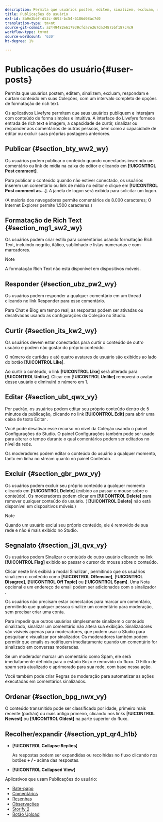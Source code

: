 ```yaml
---
description: Permita que usuários postem, editem, sinalizem, excluam, respondam e curtam conteúdo em suas Coleções, com um intervalo completo de opções de formatação de rich text.
title: Publicações do usuário
exl-id: 8a9e2bef-d53c-4693-bc54-6186d08ac7d0
translation-type: tm+mt
source-git-commit: a2449482e617939cfda7e367da34875bf187c4c9
workflow-type: tm+mt
source-wordcount: '630'
ht-degree: 1%

---
```


# Publicações do usuário{#user-posts}

Permita que usuários postem, editem, sinalizem, excluam, respondam e curtam conteúdo em suas Coleções, com um intervalo completo de opções de formatação de rich text.

Os aplicativos Livefyre permitem que seus usuários publiquem e interajam com conteúdo de forma simples e intuitiva. A interface do Livefyre fornece entrada de rich text e imagem, a capacidade de curtir, sinalizar ou responder aos comentários de outras pessoas, bem como a capacidade de editar ou excluir suas próprias postagens anteriores.

## Publicar {#section_bty_ww2_wy}

Os usuários podem publicar o conteúdo quando conectados inserindo um comentário ou link de mídia na caixa do editor e clicando em **[!UICONTROL Post comment]**.

Para publicar o conteúdo quando não estiver conectado, os usuários inserem um comentário ou link de mídia no editor e clique em **[!UICONTROL Post comment as…]**. A janela de logon será exibida para solicitar um logon.

(A maioria dos navegadores permite comentários de 8.000 caracteres; O Internet Explorer permite 1.500 caracteres.)

## Formatação de Rich Text {#section_mg1_sw2_wy}

Os usuários podem criar estilo para comentários usando formatação Rich Text, incluindo negrito, itálico, sublinhado e listas numeradas e com marcadores.

>[!NOTE]
>
>A formatação Rich Text não está disponível em dispositivos móveis.

## Responder {#section_ubz_pw2_wy}

Os usuários podem responder a qualquer comentário em um thread clicando no link Responder para esse comentário.

Para Chat e Blog em tempo real, as respostas podem ser ativadas ou desativadas usando as configurações da Coleção no Studio.

## Curtir {#section_its_kw2_wy}

Os usuários devem estar conectados para curtir o conteúdo de outro usuário e podem não gostar do próprio conteúdo.

O número de curtidas e até quatro avatares de usuário são exibidos ao lado do botão **[!UICONTROL Like]**.

Ao curtir o conteúdo, o link **[!UICONTROL Like]** será alterado para **[!UICONTROL Unlike]**. Clicar em **[!UICONTROL Unlike]** removerá o avatar desse usuário e diminuirá o número em 1.

## Editar  {#section_ubt_qwx_vy}

Por padrão, os usuários podem editar seu próprio conteúdo dentro de 5 minutos da publicação, clicando no link **[!UICONTROL Edit]** para abrir uma caixa de texto Editar .

Você pode desativar esse recurso no nível da Coleção usando o painel Configurações do Studio. O painel Configurações também pode ser usado para alterar o tempo durante o qual comentários podem ser editados no nível da rede.

Os moderadores podem editar o conteúdo do usuário a qualquer momento, tanto em linha no stream quanto no painel Conteúdo.

## Excluir {#section_gbr_pwx_vy}

Os usuários podem excluir seu próprio conteúdo a qualquer momento clicando em **[!UICONTROL Delete]** (exibido ao passar o mouse sobre o conteúdo). Os moderadores podem clicar em **[!UICONTROL Delete]** para remover qualquer conteúdo do usuário. ( **[!UICONTROL Delete]** não está disponível em dispositivos móveis.)

>[!NOTE]
>
>Quando um usuário exclui seu próprio conteúdo, ele é removido de sua rede e não é mais exibido no Studio.

## Segnalato {#section_j3l_qvx_vy}

Os usuários podem Sinalizar o conteúdo de outro usuário clicando no link **[!UICONTROL Flag]** exibido ao passar o cursor do mouse sobre o conteúdo.

Clicar neste link exibirá a modal Sinalizar , permitindo que os usuários sinalizem o conteúdo como **[!UICONTROL Offensive]**, **[!UICONTROL Disagree]**, **[!UICONTROL Off Topic]** ou **[!UICONTROL Spam]**. Uma Nota opcional e um endereço de email podem ser adicionados com o sinalizador .

Os usuários não precisam estar conectados para marcar um comentário, permitindo que qualquer pessoa sinalize um comentário para moderação, sem precisar criar uma conta.

Para impedir que outros usuários simplesmente sinalizem o conteúdo sinalizado, sinalizar um comentário não altera sua exibição. Sinalizadores são visíveis apenas para moderadores, que podem usar o Studio para pesquisar e visualizar por sinalizador. Os moderadores também podem permitir que emails os notifiquem imediatamente quando um comentário for sinalizado em conversas moderadas.

Se um moderador marcar um comentário como Spam, ele será imediatamente definido para o estado Bozo e removido do fluxo. O Filtro de spam será atualizado e aprimorado para sua rede, com base nessa ação.

Você também pode criar Regras de moderação para automatizar as ações executadas em comentários sinalizados.

## Ordenar {#section_bpg_nwx_vy}

O conteúdo transmitido pode ser classificado por idade, primeiro mais recente (padrão) ou mais antigo primeiro, clicando nos links **[!UICONTROL Newest]** ou **[!UICONTROL Oldest]** na parte superior do fluxo.

## Recolher/expandir {#section_ypt_qr4_h1b}

* **[!UICONTROL Collapse Replies]**

   As respostas podem ser expandidas ou recolhidas no fluxo clicando nos botões **+ / -** acima das respostas.

* **[!UICONTROL Collapsed View]**



Aplicativos que usam Publicações do usuário:

* [Bate-papo](/help/using/c-about-apps/c-chat-app/c-chat-app.md#c_chat_app)
* [Comentários](/help/using/c-about-apps/c-comments/c-comments.md)
* [Resenhas](/help/using/c-about-apps/c-reviews-app/c-reviews-app.md#c_reviews_app)
* [Observações](/help/using/c-about-apps/c-sidenotes-app/c-sidenotes-app.md#c_sidenotes_app)
* [Storify 2](/help/using/c-about-apps/c-storify2/c-storify2.md#c_storify2)
* [Botão Upload](/help/using/c-about-apps/c-upload-button-app/c-upload-button-app.md#c_upload_button_app)
